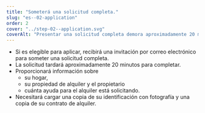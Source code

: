 ```yaml
---
title: "Someterá una solicitud completa."
slug: "es--02-application"
order: 2
cover: "../step-02--application.svg"
coverAlt: "Presentar una solicitud completa demora aproximadamente 20 minutos"
---
```


* Si es elegible para aplicar, recibirá una invitación por correo electrónico para someter una solicitud completa.
* La solicitud tardará aproximadamente 20 minutos para completar.
* Proporcionará información sobre
    * su hogar,
    * su propiedad de alquiler y el propietario
    * cuánta ayuda para el alquiler está solicitando.
* Necesitará cargar una copia de su identificación con fotografía y una copia de su contrato de alquiler.